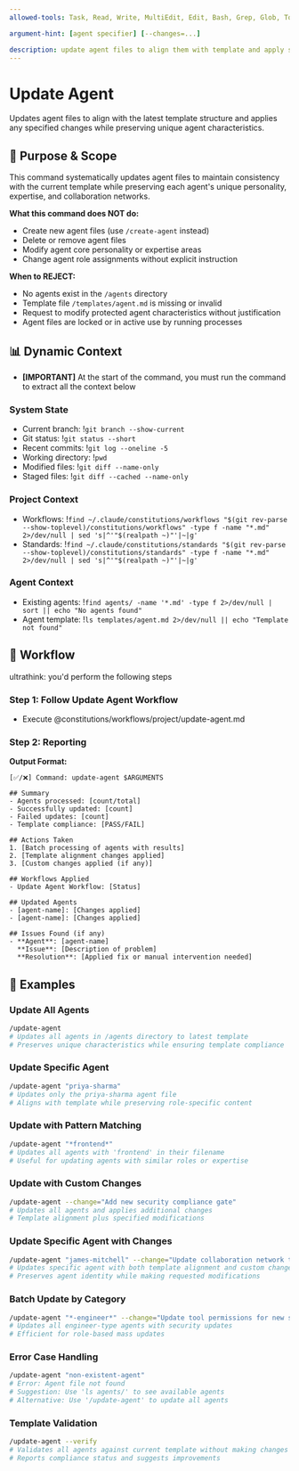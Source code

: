 ```yaml
---
allowed-tools: Task, Read, Write, MultiEdit, Edit, Bash, Grep, Glob, TodoWrite

argument-hint: [agent specifier] [--changes=...]

description: update agent files to align them with template and apply specified changes
---
```


# Update Agent

Updates agent files to align with the latest template structure and applies any specified changes while preserving unique agent characteristics.

## 🎯 Purpose & Scope

This command systematically updates agent files to maintain consistency with the current template while preserving each agent's unique personality, expertise, and collaboration networks.

**What this command does NOT do:**

- Create new agent files (use `/create-agent` instead)
- Delete or remove agent files
- Modify agent core personality or expertise areas
- Change agent role assignments without explicit instruction

**When to REJECT:**

- No agents exist in the `/agents` directory
- Template file `/templates/agent.md` is missing or invalid
- Request to modify protected agent characteristics without justification
- Agent files are locked or in active use by running processes

## 📊 Dynamic Context

- **[IMPORTANT]** At the start of the command, you must run the command to extract all the context below

### System State

- Current branch: !`git branch --show-current`
- Git status: !`git status --short`
- Recent commits: !`git log --oneline -5`
- Working directory: !`pwd`
- Modified files: !`git diff --name-only`
- Staged files: !`git diff --cached --name-only`

### Project Context

- Workflows: !`find ~/.claude/constitutions/workflows "$(git rev-parse --show-toplevel)/constitutions/workflows" -type f -name "*.md" 2>/dev/null | sed 's|^'"$(realpath ~)"'|~|g'`
- Standards: !`find ~/.claude/constitutions/standards "$(git rev-parse --show-toplevel)/constitutions/standards" -type f -name "*.md" 2>/dev/null | sed 's|^'"$(realpath ~)"'|~|g'`

### Agent Context

- Existing agents: !`find agents/ -name '*.md' -type f 2>/dev/null | sort || echo "No agents found"`
- Agent template: !`ls templates/agent.md 2>/dev/null || echo "Template not found"`

## 🔄 Workflow

ultrathink: you'd perform the following steps

### Step 1: Follow Update Agent Workflow

- Execute @constitutions/workflows/project/update-agent.md

### Step 2: Reporting

**Output Format:**

```
[✅/❌] Command: update-agent $ARGUMENTS

## Summary
- Agents processed: [count/total]
- Successfully updated: [count]
- Failed updates: [count]
- Template compliance: [PASS/FAIL]

## Actions Taken
1. [Batch processing of agents with results]
2. [Template alignment changes applied]
3. [Custom changes applied (if any)]

## Workflows Applied
- Update Agent Workflow: [Status]

## Updated Agents
- [agent-name]: [Changes applied]
- [agent-name]: [Changes applied]

## Issues Found (if any)
- **Agent**: [agent-name]
  **Issue**: [Description of problem]
  **Resolution**: [Applied fix or manual intervention needed]
```

## 📝 Examples

### Update All Agents

```bash
/update-agent
# Updates all agents in /agents directory to latest template
# Preserves unique characteristics while ensuring template compliance
```

### Update Specific Agent

```bash
/update-agent "priya-sharma"
# Updates only the priya-sharma agent file
# Aligns with template while preserving role-specific content
```

### Update with Pattern Matching

```bash
/update-agent "*frontend*"
# Updates all agents with 'frontend' in their filename
# Useful for updating agents with similar roles or expertise
```

### Update with Custom Changes

```bash
/update-agent --change="Add new security compliance gate"
# Updates all agents and applies additional changes
# Template alignment plus specified modifications
```

### Update Specific Agent with Changes

```bash
/update-agent "james-mitchell" --change="Update collaboration network to include new DevOps role"
# Updates specific agent with both template alignment and custom changes
# Preserves agent identity while making requested modifications
```

### Batch Update by Category

```bash
/update-agent "*-engineer*" --change="Update tool permissions for new security standards"
# Updates all engineer-type agents with security updates
# Efficient for role-based mass updates
```

### Error Case Handling

```bash
/update-agent "non-existent-agent"
# Error: Agent file not found
# Suggestion: Use 'ls agents/' to see available agents
# Alternative: Use '/update-agent' to update all agents
```

### Template Validation

```bash
/update-agent --verify
# Validates all agents against current template without making changes
# Reports compliance status and suggests improvements
```
